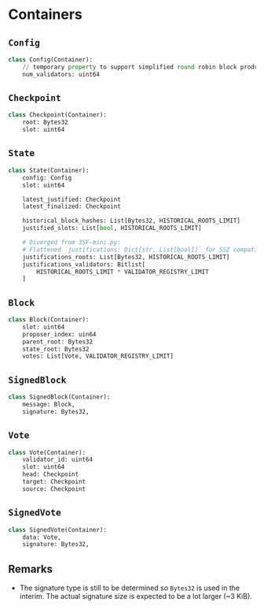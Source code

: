 # Containers

## `Config`

```python
class Config(Container):
    // temporary property to support simplified round robin block production in absence of randao & deposit mechanisms
    num_validators: uint64
```

## `Checkpoint`

```python
class Checkpoint(Container):
    root: Bytes32
    slot: uint64
```

## `State`

```python
class State(Container):
    config: Config
    slot: uint64

    latest_justified: Checkpoint
    latest_finalized: Checkpoint

    historical_block_hashes: List[Bytes32, HISTORICAL_ROOTS_LIMIT]
    justified_slots: List[bool, HISTORICAL_ROOTS_LIMIT]

    # Diverged from 3SF-mini.py:
    # Flattened `justifications: Dict[str, List[bool]]` for SSZ compatibility
    justifications_roots: List[Bytes32, HISTORICAL_ROOTS_LIMIT]
    justifications_validators: Bitlist[
        HISTORICAL_ROOTS_LIMIT * VALIDATOR_REGISTRY_LIMIT
    ]
```

## `Block`

```python
class Block(Container):
    slot: uint64
    proposer_index: uin64
    parent_root: Bytes32
    state_root: Bytes32
    votes: List[Vote, VALIDATOR_REGISTRY_LIMIT]
```

## `SignedBlock`

```python
class SignedBlock(Container):
    message: Block,
    signature: Bytes32,
```

## `Vote`

```python
class Vote(Container):
    validator_id: uint64
    slot: uint64
    head: Checkpoint
    target: Checkpoint
    source: Checkpoint
```

## `SignedVote`

```python
class SignedVote(Container):
    data: Vote,
    signature: Bytes32,
```

## Remarks

- The signature type is still to be determined so `Bytes32` is used in the
  interim. The actual signature size is expected to be a lot larger (~3 KiB).
